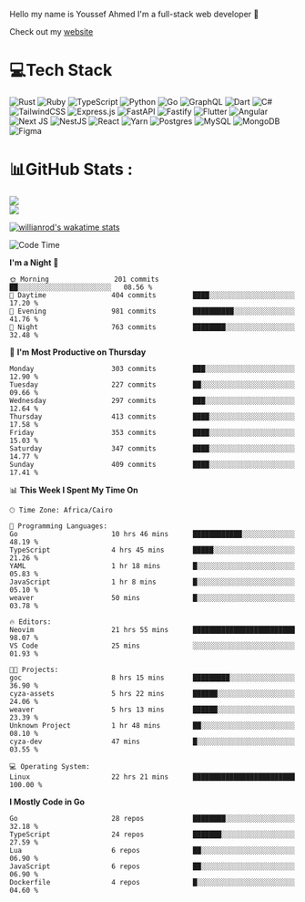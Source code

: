 Hello my name is Youssef Ahmed I'm a full-stack web developer 👋

Check out my [website](https://youssefahmed.vercel.app)
 
# 💻Tech Stack

![Rust](https://img.shields.io/badge/rust-%23000000.svg?style=for-the-badge&logo=rust&logoColor=white) ![Ruby](https://img.shields.io/badge/ruby-%23CC342D.svg?style=for-the-badge&logo=ruby&logoColor=white) ![TypeScript](https://img.shields.io/badge/typescript-%23007ACC.svg?style=for-the-badge&logo=typescript&logoColor=white) ![Python](https://img.shields.io/badge/python-3670A0?style=for-the-badge&logo=python&logoColor=ffdd54) ![Go](https://img.shields.io/badge/go-%2300ADD8.svg?style=for-the-badge&logo=go&logoColor=white) ![GraphQL](https://img.shields.io/badge/-GraphQL-E10098?style=for-the-badge&logo=graphql&logoColor=white) ![Dart](https://img.shields.io/badge/dart-%230175C2.svg?style=for-the-badge&logo=dart&logoColor=white) ![C#](https://img.shields.io/badge/c%23-%23239120.svg?style=for-the-badge&logo=c-sharp&logoColor=white) ![TailwindCSS](https://img.shields.io/badge/tailwindcss-%2338B2AC.svg?style=for-the-badge&logo=tailwind-css&logoColor=white) ![Express.js](https://img.shields.io/badge/express.js-%23404d59.svg?style=for-the-badge&logo=express&logoColor=%2361DAFB) ![FastAPI](https://img.shields.io/badge/FastAPI-005571?style=for-the-badge&logo=fastapi) ![Fastify](https://img.shields.io/badge/fastify-%23000000.svg?style=for-the-badge&logo=fastify&logoColor=white) ![Flutter](https://img.shields.io/badge/Flutter-%2302569B.svg?style=for-the-badge&logo=Flutter&logoColor=white) ![Angular](https://img.shields.io/badge/angular-%23DD0031.svg?style=for-the-badge&logo=angular&logoColor=white) ![Next JS](https://img.shields.io/badge/Next-black?style=for-the-badge&logo=next.js&logoColor=white) ![NestJS](https://img.shields.io/badge/nestjs-%23E0234E.svg?style=for-the-badge&logo=nestjs&logoColor=white) ![React](https://img.shields.io/badge/react-%2320232a.svg?style=for-the-badge&logo=react&logoColor=%2361DAFB) ![Yarn](https://img.shields.io/badge/yarn-%232C8EBB.svg?style=for-the-badge&logo=yarn&logoColor=white) ![Postgres](https://img.shields.io/badge/postgres-%23316192.svg?style=for-the-badge&logo=postgresql&logoColor=white) ![MySQL](https://img.shields.io/badge/mysql-%2300f.svg?style=for-the-badge&logo=mysql&logoColor=white) ![MongoDB](https://img.shields.io/badge/MongoDB-%234ea94b.svg?style=for-the-badge&logo=mongodb&logoColor=white)     ![Figma](https://img.shields.io/badge/figma-%23F24E1E.svg?style=for-the-badge&logo=figma&logoColor=white)

# 📊GitHub Stats :

![](https://github-readme-stats.vercel.app/api?username=joetifa2003&theme=tokyonight&hide_border=false&include_all_commits=false&count_private=false)<br/>
![](https://github-readme-streak-stats.herokuapp.com/?user=joetifa2003&theme=tokyonight&hide_border=false)<br/>

[![willianrod's wakatime stats](https://github-readme-stats.vercel.app/api/wakatime?username=joetifa2003&layout=compact)](https://github.com/anuraghazra/github-readme-stats)
<!--START_SECTION:waka-->
![Code Time](http://img.shields.io/badge/Code%20Time-4%2C097%20hrs%2012%20mins-blue)

**I'm a Night 🦉** 

```text
🌞 Morning                201 commits         ██░░░░░░░░░░░░░░░░░░░░░░░   08.56 % 
🌆 Daytime                404 commits         ████░░░░░░░░░░░░░░░░░░░░░   17.20 % 
🌃 Evening                981 commits         ██████████░░░░░░░░░░░░░░░   41.76 % 
🌙 Night                  763 commits         ████████░░░░░░░░░░░░░░░░░   32.48 % 
```
📅 **I'm Most Productive on Thursday** 

```text
Monday                   303 commits         ███░░░░░░░░░░░░░░░░░░░░░░   12.90 % 
Tuesday                  227 commits         ██░░░░░░░░░░░░░░░░░░░░░░░   09.66 % 
Wednesday                297 commits         ███░░░░░░░░░░░░░░░░░░░░░░   12.64 % 
Thursday                 413 commits         ████░░░░░░░░░░░░░░░░░░░░░   17.58 % 
Friday                   353 commits         ████░░░░░░░░░░░░░░░░░░░░░   15.03 % 
Saturday                 347 commits         ████░░░░░░░░░░░░░░░░░░░░░   14.77 % 
Sunday                   409 commits         ████░░░░░░░░░░░░░░░░░░░░░   17.41 % 
```


📊 **This Week I Spent My Time On** 

```text
🕑︎ Time Zone: Africa/Cairo

💬 Programming Languages: 
Go                       10 hrs 46 mins      ████████████░░░░░░░░░░░░░   48.19 % 
TypeScript               4 hrs 45 mins       █████░░░░░░░░░░░░░░░░░░░░   21.26 % 
YAML                     1 hr 18 mins        █░░░░░░░░░░░░░░░░░░░░░░░░   05.83 % 
JavaScript               1 hr 8 mins         █░░░░░░░░░░░░░░░░░░░░░░░░   05.10 % 
weaver                   50 mins             █░░░░░░░░░░░░░░░░░░░░░░░░   03.78 % 

🔥 Editors: 
Neovim                   21 hrs 55 mins      █████████████████████████   98.07 % 
VS Code                  25 mins             ░░░░░░░░░░░░░░░░░░░░░░░░░   01.93 % 

🐱‍💻 Projects: 
goc                      8 hrs 15 mins       █████████░░░░░░░░░░░░░░░░   36.90 % 
cyza-assets              5 hrs 22 mins       ██████░░░░░░░░░░░░░░░░░░░   24.06 % 
weaver                   5 hrs 13 mins       ██████░░░░░░░░░░░░░░░░░░░   23.39 % 
Unknown Project          1 hr 48 mins        ██░░░░░░░░░░░░░░░░░░░░░░░   08.10 % 
cyza-dev                 47 mins             █░░░░░░░░░░░░░░░░░░░░░░░░   03.55 % 

💻 Operating System: 
Linux                    22 hrs 21 mins      █████████████████████████   100.00 % 
```

**I Mostly Code in Go** 

```text
Go                       28 repos            ████████░░░░░░░░░░░░░░░░░   32.18 % 
TypeScript               24 repos            ███████░░░░░░░░░░░░░░░░░░   27.59 % 
Lua                      6 repos             ██░░░░░░░░░░░░░░░░░░░░░░░   06.90 % 
JavaScript               6 repos             ██░░░░░░░░░░░░░░░░░░░░░░░   06.90 % 
Dockerfile               4 repos             █░░░░░░░░░░░░░░░░░░░░░░░░   04.60 % 
```




<!--END_SECTION:waka-->
